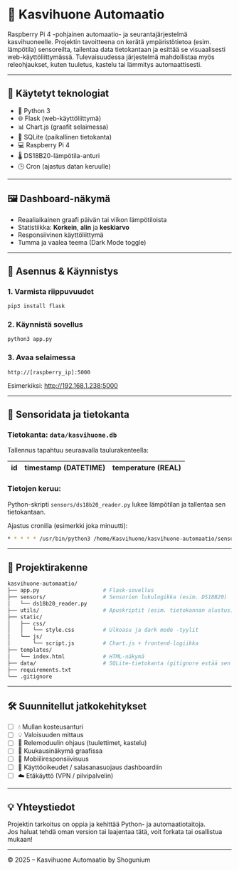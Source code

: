 
# 🌱 Kasvihuone Automaatio

Raspberry Pi 4 -pohjainen automaatio- ja seurantajärjestelmä kasvihuoneelle. Projektin tavoitteena on kerätä ympäristötietoa (esim. lämpötila) sensoreilta, tallentaa data tietokantaan ja esittää se visuaalisesti web-käyttöliittymässä. Tulevaisuudessa järjestelmä mahdollistaa myös releohjaukset, kuten tuuletus, kastelu tai lämmitys automaattisesti.

---

## 🔧 Käytetyt teknologiat

- 🐍 Python 3
- 🌐 Flask (web-käyttöliittymä)
- 📊 Chart.js (graafit selaimessa)
- 💾 SQLite (paikallinen tietokanta)
- 💻 Raspberry Pi 4
- 🌡️ DS18B20-lämpötila-anturi
- 🕒 Cron (ajastus datan keruulle)

---

## 🖼️ Dashboard-näkymä

- Reaaliaikainen graafi päivän tai viikon lämpötiloista
- Statistiikka: **Korkein**, **alin** ja **keskiarvo**
- Responsiivinen käyttöliittymä
- Tumma ja vaalea teema (Dark Mode toggle)

---

## 🚀 Asennus & Käynnistys

### 1. Varmista riippuvuudet
```bash
pip3 install flask
```

### 2. Käynnistä sovellus
```bash
python3 app.py
```

### 3. Avaa selaimessa
```url
http://[raspberry_ip]:5000
```

Esimerkiksi: http://192.168.1.238:5000

---

## 🧪 Sensoridata ja tietokanta

### Tietokanta: `data/kasvihuone.db`

Tallennus tapahtuu seuraavalla taulurakenteella:

| id | timestamp (DATETIME) | temperature (REAL) |
|----|-----------------------|---------------------|

### Tietojen keruu:
Python-skripti `sensors/ds18b20_reader.py` lukee lämpötilan ja tallentaa sen tietokantaan.

Ajastus cronilla (esimerkki joka minuutti):
```bash
* * * * * /usr/bin/python3 /home/Kasvihuone/kasvihuone-automaatio/sensors/ds18b20_reader.py
```

---

## 📁 Projektirakenne

```bash
kasvihuone-automaatio/
├── app.py                    # Flask-sovellus
├── sensors/                  # Sensorien lukulogikka (esim. DS18B20)
│   └── ds18b20_reader.py
├── utils/                    # Apuskriptit (esim. tietokannan alustus)
├── static/
│   ├── css/
│   │   └── style.css         # Ulkoasu ja dark mode -tyylit
│   └── js/
│       └── script.js         # Chart.js + frontend-logiikka
├── templates/
│   └── index.html            # HTML-näkymä
├── data/                     # SQLite-tietokanta (gitignore estää sen seuraamisen)
├── requirements.txt
└── .gitignore
```

---

## 🛠️ Suunnitellut jatkokehitykset

- [ ] 💧 Mullan kosteusanturi
- [ ] 💡 Valoisuuden mittaus
- [ ] 🔁 Relemoduulin ohjaus (tuulettimet, kastelu)
- [ ] 📆 Kuukausinäkymä graafissa
- [ ] 📲 Mobiiliresponsiivisuus
- [ ] 🔐 Käyttöoikeudet / salasanasuojaus dashboardiin
- [ ] ☁️ Etäkäyttö (VPN / pilvipalvelin)

---

## 💡 Yhteystiedot

Projektin tarkoitus on oppia ja kehittää Python- ja automaatiotaitoja.  
Jos haluat tehdä oman version tai laajentaa tätä, voit forkata tai osallistua mukaan!

---

© 2025 – Kasvihuone Automaatio by Shogunium
